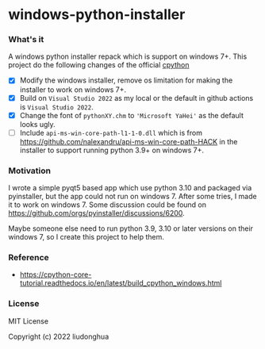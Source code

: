 # windows-python-installer

### What's it

A windows python installer repack which is support on windows 7+. This project do the following changes of the official [cpython](https://github.com/python/cpython) 

- [x] Modify the windows installer, remove os limitation for making the installer to work on windows 7+.
- [x] Build on `Visual Studio 2022` as my local or the default in github actions is `Visual Studio 2022`.
- [x] Change the font of `pythonXY.chm` to `'Microsoft YaHei'` as the default looks ugly.
- [ ] Include `api-ms-win-core-path-l1-1-0.dll` which is from https://github.com/nalexandru/api-ms-win-core-path-HACK in the installer to support running python 3.9+ on windows 7+.

### Motivation

I wrote a simple pyqt5 based app which use python 3.10 and packaged via pyinstaller, but the app could not run on windows 7. After some tries, I made it to work on windows 7. Some discussion could be found on https://github.com/orgs/pyinstaller/discussions/6200.

Maybe someone else need to run python 3.9, 3.10 or later versions on their windows 7, so I create this project to help them.

### Reference

- https://cpython-core-tutorial.readthedocs.io/en/latest/build_cpython_windows.html

### License

MIT License

Copyright (c) 2022 liudonghua